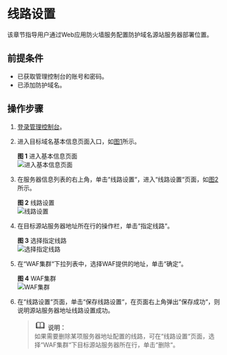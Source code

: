 # 线路设置<a name="waf_01_0006"></a>

该章节指导用户通过Web应用防火墙服务配置防护域名源站服务器部署位置。

## 前提条件<a name="section185712417192"></a>

-   已获取管理控制台的账号和密码。
-   已添加防护域名。

## 操作步骤<a name="section558610111914"></a>

1.  [登录管理控制台](https://console.huaweicloud.com/&locale=zh-cn)。
2.  进入目标域名基本信息页面入口，如[图1](#waf_01_0079_fig1373412710218)所示。

    **图 1**  进入基本信息页面<a name="waf_01_0079_fig1373412710218"></a>  
    ![](figures/进入基本信息页面.png "进入基本信息页面")

3.  在服务器信息列表的右上角，单击“线路设置“，进入“线路设置“页面，如[图2](#fig1594134613017)所示。

    **图 2**  线路设置<a name="fig1594134613017"></a>  
    ![](figures/线路设置.png "线路设置")

4.  在目标源站服务器地址所在行的操作栏，单击“指定线路“。

    **图 3**  选择指定线路<a name="fig156241615123616"></a>  
    ![](figures/选择指定线路.jpg "选择指定线路")

5.  在“WAF集群“下拉列表中，选择WAF提供的地址，单击“确定“。

    **图 4**  WAF集群<a name="fig16121741185311"></a>  
    ![](figures/WAF集群.jpg "WAF集群")

6.  在“线路设置“页面，单击“保存线路设置“，在页面右上角弹出“保存成功“，则说明源站服务器地址线路设置成功。

    >![](public_sys-resources/icon-note.gif) **说明：**   
    >如果需要删除某项服务器地址配置的线路，可在“线路设置“页面，选择“WAF集群“下目标源站服务器所在行，单击“删除“。  


